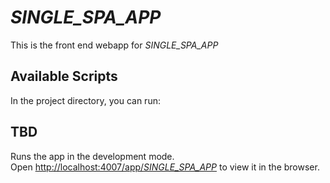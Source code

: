 # _SINGLE_SPA_APP_

This is the front end webapp for _SINGLE_SPA_APP_

## Available Scripts

In the project directory, you can run:

## TBD

Runs the app in the development mode.<br>
Open [http://localhost:4007/app/_SINGLE_SPA_APP_](http://localhost:4007/app/_SINGLE_SPA_APP_) to view it in the browser.